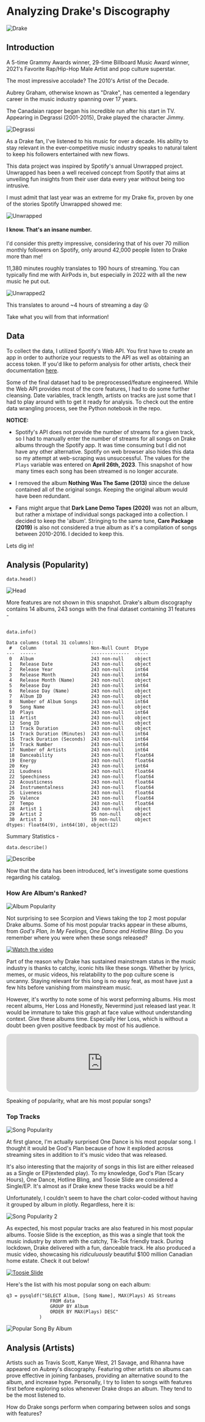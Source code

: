 # Analyzing Drake's Discography

![Drake](https://people.com/thmb/KgS-U2MoKqWX3YWAbmhoGtkszIE=/1500x0/filters:no_upscale():max_bytes(150000):strip_icc():focal(959x305:961x307)/drake-annouces-tour-031423-c2f3a04d41bc41048f91dda62543b072.jpg)

## Introduction

A 5-time Grammy Awards winner, 29-time Billboard Music Award winner, 2021's Favorite Rap/Hip-Hop Male Artist and pop culture superstar.

The most impressive accolade? The 2010's Artist of the Decade.

Aubrey Graham, otherwise known as "Drake", has cemented a legendary career in the music industry spanning over 17 years.

The Canadaian rapper began his incredible run after his start in TV. Appearing in Degrassi (2001-2015), Drake played the character Jimmy.

![Degrassi](https://helios-i.mashable.com/imagery/articles/03ITsWM4FicmwQeU5DxaUMr/hero-image.fill.size_1248x702.v1611614194.jpg)

As a Drake fan, I've listened to his music for over a decade. His ability to stay relevant in the ever-competitive music industry speaks to natural talent to keep his followers entertained with new flows.

This data project was inspired by Spotify's annual Unwrapped project. Unwrapped has been a well received concept from Spotify that aims at unveiling fun insights from their user data every year without being too intrusive. 

I must admit that last year was an extreme for my Drake fix, proven by one of the stories Spotify Unwrapped showed me:

![Unwrapped](unwrapped.png)

#### I know. That's an **insane number**.

 I'd consider this pretty impressive, considering that of his over 70 million monthly followers on Spotify, only around 42,000 people listen to Drake more than me!

11,380 minutes roughly translates to 190 hours of streaming. You can typically find me with AirPods in, but especially in 2022 with all the new music he put out.

![Unwrapped2](unwrapped2.png)

This translates to around ~4 hours of streaming a day 😮

Take what you will from that information!

## Data

To collect the data, I utilized Spotify's Web API. You first have to create an app in order to authorize your requests to the API as well as obtaining an access token. If you'd like to peform analysis for other artists, check their documentation [here](https://developer.spotify.com/documentation/web-api).

Some of the final dataset had to be preprocessed/feature engineered. While the Web API provides most of the core features, I had to do some further cleansing. Date variables, track length, artists on tracks are just some that I had to play around with to get it ready for analysis. To check out the entire data wrangling process, see the Python notebook in the repo.

**NOTICE:** 

* Spotify's API does not provide the number of streams for a given track, so I had to manually enter the number of streams for all songs on Drake albums through the Spotify app. It was time consuming but I did not have any other alternative. Spotify on web browser also hides this data so my attempt at web-scraping was unsuccessful. The values for the ```Plays``` variable was entered on **April 26th, 2023**. This snapshot of how many times each song has been streamed is no longer accurate.


* I removed the album **Nothing Was The Same (2013)** since the deluxe contained all of the original songs. Keeping the original album would have been redundant.

* Fans might argue that **Dark Lane Demo Tapes (2020)** was not an album, but rather a mixtape of individual songs packaged into a collection. I decided to keep the 'album'. Stringing to the same tune, **Care Package (2019)** is also not considered a true album as it's a compilation of songs between 2010-2016. I decided to keep this.


Lets dig in!

## Analysis (Popularity)

```
data.head()
```

![Head](/screenshots/head.png)

More features are not shown in this snapshot. Drake's album discography contains 14 albums, 243 songs with the final dataset containing 31 features - 

```

data.info()

Data columns (total 31 columns):
 #   Column                    Non-Null Count  Dtype  
---  ------                    --------------  -----  
 0   Album                     243 non-null    object 
 1   Release Date              243 non-null    object 
 2   Release Year              243 non-null    int64  
 3   Release Month             243 non-null    int64  
 4   Release Month (Name)      243 non-null    object 
 5   Release Day               243 non-null    int64  
 6   Release Day (Name)        243 non-null    object 
 7   Album ID                  243 non-null    object 
 8   Number of Album Songs     243 non-null    int64  
 9   Song Name                 243 non-null    object 
 10  Plays                     243 non-null    int64  
 11  Artist                    243 non-null    object 
 12  Song ID                   243 non-null    object 
 13  Track Duration            243 non-null    object 
 14  Track Duration (Minutes)  243 non-null    int64  
 15  Track Duration (Seconds)  243 non-null    int64  
 16  Track Number              243 non-null    int64  
 17  Number of Artists         243 non-null    int64  
 18  Danceability              243 non-null    float64
 19  Energy                    243 non-null    float64
 20  Key                       243 non-null    int64  
 21  Loudness                  243 non-null    float64
 22  Speechiness               243 non-null    float64
 23  Acousticness              243 non-null    float64
 24  Instrumentalness          243 non-null    float64
 25  Liveness                  243 non-null    float64
 26  Valence                   243 non-null    float64
 27  Tempo                     243 non-null    float64
 28  Artist 1                  243 non-null    object 
 29  Artist 2                  95 non-null     object 
 30  Artist 3                  19 non-null     object 
dtypes: float64(9), int64(10), object(12)

```

Summary Statistics - 

```
data.describe()
```

![Describe](/screenshots/describe.png)

Now that the data has been introduced, let's investigate some questions regarding his catalog.


### How Are Album's Ranked?

![Album Popularity](graphs/q1.png)

Not surprising to see Scorpion and Views taking the top 2 most popular Drake albums. Some of his most popular tracks appear in these albums, from *God's Plan, In My Feelings, One Dance and Hotline Bling*. Do you remember where you were when these songs released? 

[![Watch the video](https://cdn.theatlantic.com/thumbor/pfZ0QSpdaJ31DdOaJ9sce8gcdoc=/112x0:1712x900/1600x900/media/img/mt/2018/02/drake_gods_plan/original.png)](https://www.youtube.com/watch?v=xpVfcZ0ZcFM&source_ve_path=MTc4NDI0&ab_channel=DrakeVEVO)


Part of the reason why Drake has sustained mainstream status in the music industry is thanks to catchy, iconic hits like these songs. Whether by lyrics, memes, or music videos, his relatability to the pop culture scene is uncanny. Staying relevant for this long is no easy feat, as most have just a few hits before vanishing from mainstream music.

However, it's worthy to note some of his worst peforming albums. His most recent albums, Her Loss and Honestly, Nevermind just released last year. It would be immature to take this graph at face value without understanding context. Give these albums time. Especially Her Loss, which is without a doubt been given positive feedback by most of his audience.

<iframe style="border-radius:12px" src="https://open.spotify.com/embed/album/5MS3MvWHJ3lOZPLiMxzOU6?utm_source=generator" width="100%" height="152" frameBorder="0" allowfullscreen="" allow="autoplay; clipboard-write; encrypted-media; fullscreen; picture-in-picture" loading="lazy"></iframe>


Speaking of popularity, what are his most popular songs?

### Top Tracks

![Song Popularity](graphs/q2.png)

At first glance, I'm actually surprised One Dance is his most popular song. I thought it would be God's Plan because of how it exploded across streaming sites in addition to it's music video that was released.

It's also interesting that the majority of songs in this list are either released as a Single or EP(extended play). To my knowledge, God's Plan (Scary Hours), One Dance, Hotline Bling, and Toosie Slide are considered a Single/EP. It's almost as if Drake knew these tracks would be a hit!

Unfortunately, I couldn't seem to have the chart color-coded without having it grouped by album in plotly. Regardless, here it is:

![Song Popularity 2](graphs/q3.png)

As expected, his most popular tracks are also featured in his most popular albums. Toosie Slide is the exception, as this was a single that took the music industry by storm with the catchy, Tik-Tok friendly track. During lockdown, Drake delivered with a fun, danceable track. He also produced a music video, showcasing his _ridiculuously_ beautiful $100 million Canadian home estate. Check it out below!


[![Toosie Slide](https://static.onecms.io/wp-content/uploads/sites/6/2020/04/03/drake-2.jpg)](https://www.youtube.com/watch?v=xWggTb45brM&ab_channel=DrakeVEVO)

Here's the list with his most popular song on each album:

```
q3 = pysqldf("SELECT Album, [Song Name], MAX(Plays) AS Streams 
                FROM data
                GROUP BY Album 
                ORDER BY MAX(Plays) DESC"
            )
```
![Popular Song By Album](/screenshots/top_tracks_by_album.png)

## Analysis (Artists)

Artists such as Travis Scott, Kanye West, 21 Savage, and Rihanna have appeared on Aubrey's discography. Featuring other artists on albums can prove effective in joining fanbases, providing an alternative sound to the album, and increase hype. Personally, I try to listen to songs with features first before exploring solos whenever Drake drops an album. They tend to be the most listened to.

How do Drake songs perform when comparing between solos and songs with features?

###